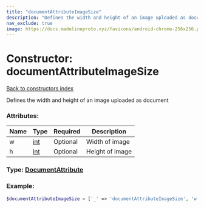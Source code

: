 ```yaml
---
title: "documentAttributeImageSize"
description: "Defines the width and height of an image uploaded as document"
nav_exclude: true
image: https://docs.madelineproto.xyz/favicons/android-chrome-256x256.png
---
```

# Constructor: documentAttributeImageSize  
[Back to constructors index](/API_docs/constructors/index.html)



Defines the width and height of an image uploaded as document

### Attributes:

| Name     |    Type       | Required | Description |
|----------|---------------|----------|-------------|
|w|[int](/API_docs/types/int.html) | Optional|Width of image|
|h|[int](/API_docs/types/int.html) | Optional|Height of image|



### Type: [DocumentAttribute](/API_docs/types/DocumentAttribute.html)


### Example:

```php
$documentAttributeImageSize = ['_' => 'documentAttributeImageSize', 'w' => int, 'h' => int];
```  
